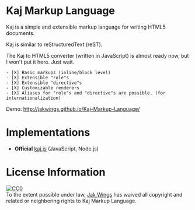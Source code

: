 Kaj Markup Language
===================

Kaj is a simple and extensible markup language for writing HTML5 documents.

Kaj is similar to reStructuredText (reST).

The Kaj to HTML5 converter (written in JavaScript) is almost ready now, but I won't put it here. Just wait.

    - [X] Basic markups (inline/block level)
    - [X] Extensible "role"s
    - [X] Extensible "directive"s
    - [X] Customizable renderers
    - [X] Aliases for "role"s and "directive"s are possible. (for internationalization)

Demo: http://jakwings.github.io/Kaj-Markup-Language/

Implementations
===============

* **Official** [kaj.js](https://github.com/jakwings/kaj.js) (JavaScript, Node.js)

License Information
===================

<p xmlns:dct="http://purl.org/dc/terms/">
  <a rel="license"
     href="http://creativecommons.org/publicdomain/zero/1.0/">
    <img src="http://i.creativecommons.org/p/zero/1.0/88x31.png" style="border-style: none;" alt="CC0" />
  </a>
  <br />
  To the extent possible under law,
  <a rel="dct:publisher"
     href="https://github.com/jakwings/Kaj-Markup-Language">
    <span property="dct:title">Jak Wings</span></a>
  has waived all copyright and related or neighboring rights to
  <span property="dct:title">Kaj Markup Language</span>.
</p>